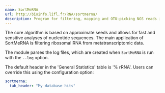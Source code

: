 ```yaml
---
name: SortMeRNA
url: http://bioinfo.lifl.fr/RNA/sortmerna/
description: Program for filtering, mapping and OTU-picking NGS reads in metatranscriptomic and metagenomic data
---
```


The core algorithm is based on approximate seeds and allows for fast and sensitive analyses of nucleotide sequences. The main application of SortMeRNA is filtering ribosomal RNA from metatranscriptomic data.

The module parses the log files, which are created when `SortMeRNA` is run with the `--log` option.

The default header in the 'General Statistics' table is '% rRNA'. Users can override this using the configuration option:

```yaml
sortmerna:
  tab_header: "My database hits"
```
